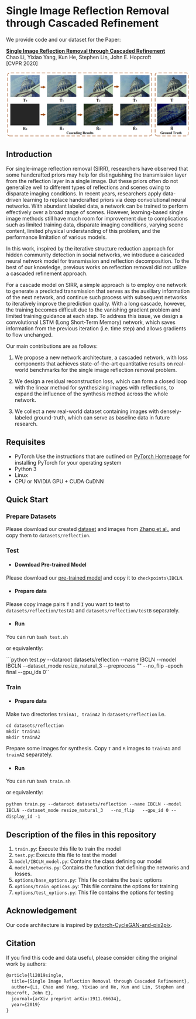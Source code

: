 # Single Image Reflection Removal through Cascaded Refinement  

We provide code and our dataset for the Paper:

**[Single Image Reflection Removal through Cascaded Refinement  ][1]**\
Chao Li, Yixiao Yang, Kun He, Stephen Lin, John E. Hopcroft\
[CVPR 2020]

<img src='imgs/cascading_results.png'/>



## Introduction

For single-image reflection removal (SIRR), researchers have observed that some handcrafted priors may help for distinguishing the transmission layer from the reflection layer in a single image. But these priors often do not generalize well to different types of reflections and scenes owing to disparate imaging conditions. In recent years, researchers apply data-driven learning to replace handcrafted priors via deep convolutional neural networks. With abundant labeled data, a network can be trained to perform effectively over a broad range of scenes. However, learning-based single image methods still have much room for improvement due to complications such as limited training data, disparate
imaging conditions, varying scene content, limited physical understanding of this problem, and the performance limitation of various models.

In this work, inspired by the iterative structure reduction approach for hidden community detection in social networks, we introduce a cascaded neural network model for transmission and reflection decomposition. To the best of our knowledge, previous works on reflection removal did not utilize a cascaded refinement approach.  

For a cascade model on SIRR, a simple approach is to employ one network to generate a predicted transmission that serves as the auxiliary information of the next network, and continue such process with subsequent networks to iteratively improve the prediction quality. With a long cascade, however, the training becomes difficult due to the  vanishing gradient problem and limited training guidance at each step. To address this issue, we design a convolutional LSTM (Long Short-Term Memory) network, which saves information from the previous iteration (i.e. time step) and allows gradients to flow unchanged.  

Our main contributions are as follows:

1) We propose a new network architecture, a cascaded network, with loss components that achieves state-of-the-art quantitative results on real-world benchmarks for the single image reflection removal problem. 

2) We design a residual reconstruction loss, which can form a closed loop with the linear method for synthesizing images with reflections, to expand the influence of the synthesis method across the whole network.  

3) We collect a new real-world dataset containing images with densely-labeled ground-truth, which can serve as baseline data in future research. 



## Requisites

* PyTorch
  Use the instructions that are outlined on [PyTorch Homepage][2] for installing PyTorch for your operating system
* Python 3
* Linux
* CPU or NVIDIA GPU + CUDA CuDNN



## Quick Start

### Prepare Datasets

Please download our created [dataset](https://drive.google.com/file/d/1YWkm80jWsjX6XwLTHOsa8zK3pSRalyCg/view?usp=sharing ) and images from [Zhang et al.][3], and copy them to ```datasets/reflection```.



### Test

- #### Download Pre-trained Model

Please download our [pre-trained model](https://drive.google.com/file/d/1Dnlb875jP-F3vcFHlolcPTXFn4RmnQNr/view?usp=sharing) and copy it to ```checkpoints\IBCLN```.

- #### Prepare data

Please copy image pairs ```T``` and ```I``` you want to test to ```datasets/reflection/testA1``` and ```datasets/reflection/testB``` separately.

- #### Run

You can run ```bash test.sh```

or equivalently:

```python test.py --dataroot datasets/reflection --name IBCLN --model IBCLN --dataset_mode resize_natural_3  --preprocess "" --no_flip  -epoch final --gpu_ids 0``



### Train

- #### Prepare data

Make two directories ```trainA1, trainA2``` in ```datasets/reflection``` i.e.

```
cd datasets/reflection
mkdir trainA1
mkdir trainA2
```

Prepare some images for synthesis. Copy ```T``` and ```R``` images to ```trainA1``` and ```trainA2``` separately.

- #### Run

You can run ```bash train.sh```

or equivalently:

```python train.py --dataroot datasets/reflection --name IBCLN --model IBCLN --dataset_mode resize_natural_3   --no_flip   --gpu_id 0 --display_id -1```




## Description of the files in this repository

1) ``train.py``: Execute this file to train the model 
2) ``test.py``: Execute this file to test the model 
3) ``model/IBCLN_model.py``: Contains the class defining our model
4) ``model/networks.py``: Contains the function that defining the networks and losses.
5) ``options/base_options.py``: This file contains the basic options
6) ``options/train_options.py``: This file contains the options for training
7) ``options/test_options.py``: This file contains the options for testing



## Acknowledgement

Our code architecture  is inspired by [pytorch-CycleGAN-and-pix2pix](https://github.com/junyanz/pytorch-CycleGAN-and-pix2pix).



## Citation

If you find this code and data useful, please consider citing the original work by authors:

```
@article{li2019single,
  title={Single Image Reflection Removal through Cascaded Refinement},
  author={Li, Chao and Yang, Yixiao and He, Kun and Lin, Stephen and Hopcroft, John E},
  journal={arXiv preprint arXiv:1911.06634},
  year={2019}
}
```



[1]: https://arxiv.org/pdf/1911.06634.pdf
[2]: http://pytorch.org/docs/master
[3]: https://drive.google.com/drive/folders/1NYGL3wQ2pRkwfLMcV2zxXDV8JRSoVxwA
[4]: http://rose1.ntu.edu.sg/Datasets/sir2Benchmark.asp
[5]: https://drive.google.com/file/d/1YWkm80jWsjX6XwLTHOsa8zK3pSRalyCg/view?usp=sharing